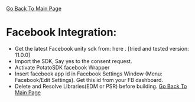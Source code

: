 [Go Back To Main Page](ReadMe.md)
# Facebook Integration:
* Get the latest Facebook unity sdk from: here . [tried and tested version: 11.0.0] 
* Import the SDK, Say yes to the consent request.
* Activate PotatoSDK facebook Wrapper
* Insert facebook app id in Facebook Settings Window (Menu:  Facebook/Edit Settings). Get this id  from your FB dashboard.
* Delete and Resolve Libraries(EDM or PSR) before building.
[Go Back To Main Page](ReadMe.md)